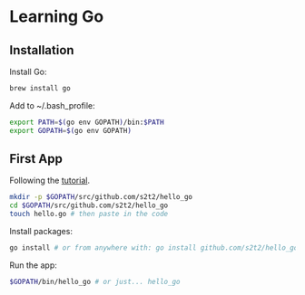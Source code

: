 
# Learning Go

## Installation

Install Go:

```sh
brew install go
```

Add to ~/.bash_profile:

```sh
export PATH=$(go env GOPATH)/bin:$PATH
export GOPATH=$(go env GOPATH)
```

## First App

Following the [tutorial](https://golang.org/doc/code.html#Command).

```sh
mkdir -p $GOPATH/src/github.com/s2t2/hello_go
cd $GOPATH/src/github.com/s2t2/hello_go
touch hello.go # then paste in the code
```

Install packages:

```sh
go install # or from anywhere with: go install github.com/s2t2/hello_go
```

Run the app:

```sh
$GOPATH/bin/hello_go # or just... hello_go
```
